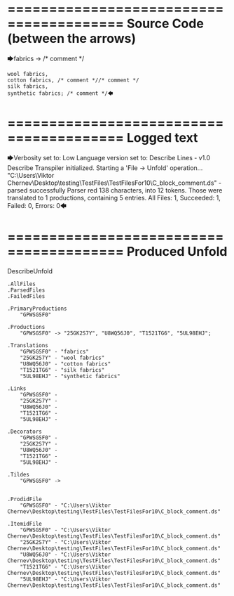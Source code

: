 ========================================
Source Code (between the arrows)
========================================

🡆fabrics -> /* comment */

	wool fabrics,
	cotton fabrics, /* comment *//* comment */
	silk fabrics,
	synthetic fabrics; /* comment */🡄

========================================
Logged text
========================================

🡆Verbosity set to: Low
Language version set to: Describe Lines - v1.0
Describe Transpiler initialized.
Starting a 'File -> Unfold' operation...
"C:\Users\Viktor Chernev\Desktop\testing\TestFiles\TestFilesFor10\C_block_comment.ds" - parsed successfully
Parser red 138 characters, into 12 tokens.
Those were translated to 1 productions, containing 5 entries.
All Files: 1, Succeeded: 1, Failed: 0, Errors: 0🡄

========================================
Produced Unfold
========================================

DescribeUnfold

    .AllFiles
    .ParsedFiles
    .FailedFiles

    .PrimaryProductions
        "GPWSGSF0" 

    .Productions
        "GPWSGSF0" -> "25GK2S7Y", "U8WQ56J0", "T1521TG6", "5UL98EHJ";

    .Translations
        "GPWSGSF0" - "fabrics"
        "25GK2S7Y" - "wool fabrics"
        "U8WQ56J0" - "cotton fabrics"
        "T1521TG6" - "silk fabrics"
        "5UL98EHJ" - "synthetic fabrics"

    .Links
        "GPWSGSF0" - 
        "25GK2S7Y" - 
        "U8WQ56J0" - 
        "T1521TG6" - 
        "5UL98EHJ" - 

    .Decorators
        "GPWSGSF0" - 
        "25GK2S7Y" - 
        "U8WQ56J0" - 
        "T1521TG6" - 
        "5UL98EHJ" - 

    .Tildes
        "GPWSGSF0" -> 


    .ProdidFile
        "GPWSGSF0" - "C:\Users\Viktor Chernev\Desktop\testing\TestFiles\TestFilesFor10\C_block_comment.ds"

    .ItemidFile
        "GPWSGSF0" - "C:\Users\Viktor Chernev\Desktop\testing\TestFiles\TestFilesFor10\C_block_comment.ds"
        "25GK2S7Y" - "C:\Users\Viktor Chernev\Desktop\testing\TestFiles\TestFilesFor10\C_block_comment.ds"
        "U8WQ56J0" - "C:\Users\Viktor Chernev\Desktop\testing\TestFiles\TestFilesFor10\C_block_comment.ds"
        "T1521TG6" - "C:\Users\Viktor Chernev\Desktop\testing\TestFiles\TestFilesFor10\C_block_comment.ds"
        "5UL98EHJ" - "C:\Users\Viktor Chernev\Desktop\testing\TestFiles\TestFilesFor10\C_block_comment.ds"


